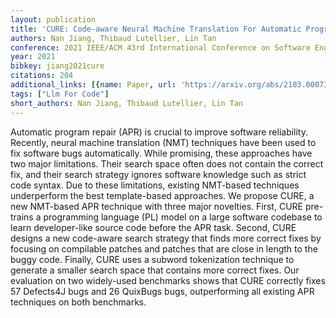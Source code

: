 ```yaml
---
layout: publication
title: 'CURE: Code-aware Neural Machine Translation For Automatic Program Repair'
authors: Nan Jiang, Thibaud Lutellier, Lin Tan
conference: 2021 IEEE/ACM 43rd International Conference on Software Engineering (ICSE)
year: 2021
bibkey: jiang2021cure
citations: 204
additional_links: [{name: Paper, url: 'https://arxiv.org/abs/2103.00073'}]
tags: ["Llm For Code"]
short_authors: Nan Jiang, Thibaud Lutellier, Lin Tan
---
```

Automatic program repair (APR) is crucial to improve software reliability.
Recently, neural machine translation (NMT) techniques have been used to fix
software bugs automatically. While promising, these approaches have two major
limitations. Their search space often does not contain the correct fix, and
their search strategy ignores software knowledge such as strict code syntax.
Due to these limitations, existing NMT-based techniques underperform the best
template-based approaches.
  We propose CURE, a new NMT-based APR technique with three major novelties.
First, CURE pre-trains a programming language (PL) model on a large software
codebase to learn developer-like source code before the APR task. Second, CURE
designs a new code-aware search strategy that finds more correct fixes by
focusing on compilable patches and patches that are close in length to the
buggy code. Finally, CURE uses a subword tokenization technique to generate a
smaller search space that contains more correct fixes.
  Our evaluation on two widely-used benchmarks shows that CURE correctly fixes
57 Defects4J bugs and 26 QuixBugs bugs, outperforming all existing APR
techniques on both benchmarks.